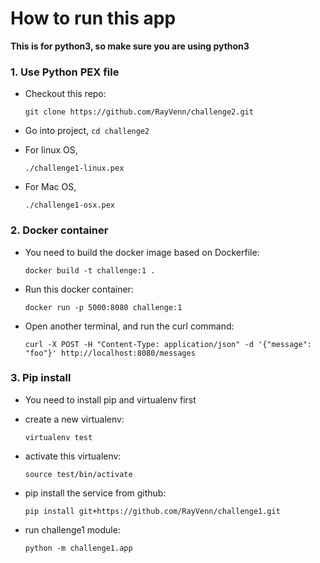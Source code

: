 # How to run this app

**This is for python3, so make sure you are using python3** 
### 1. Use Python PEX file
  * Checkout this repo:
  
    `git clone https://github.com/RayVenn/challenge2.git`
  * Go into project, `cd challenge2`
  * For linux OS,
  
    `./challenge1-linux.pex`
  * For Mac OS,
  
    `./challenge1-osx.pex`
### 2. Docker container
  * You need to build the docker image based on Dockerfile:
  
    `docker build -t challenge:1 .`
  * Run this docker container:
  
    `docker run -p 5000:8080 challenge:1`
  * Open another terminal, and run the curl command:
  
    `curl -X POST -H "Content-Type: application/json" -d '{"message": "foo"}' http://localhost:8080/messages`
### 3. Pip install
  * You need to install pip and virtualenv first
  * create a new virtualenv:
  
    `virtualenv test`
  * activate this virtualenv:
  
    `source test/bin/activate`
  * pip install the service from github:
  
    `pip install git+https://github.com/RayVenn/challenge1.git`
  * run challenge1 module:
  
    `python -m challenge1.app`
  
